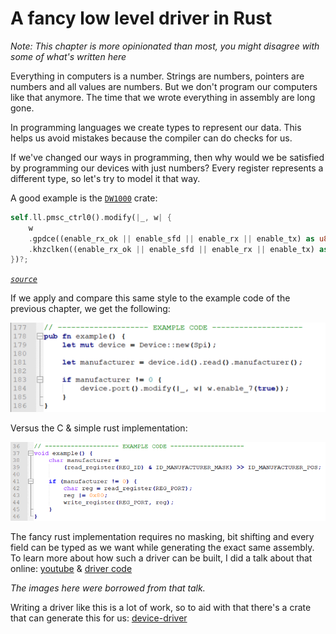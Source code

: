 <div class="read">

# A fancy low level driver in Rust

*Note: This chapter is more opinionated than most, you might disagree with some of what's written here*

Everything in computers is a number. Strings are numbers, pointers are numbers and all values are numbers.
But we don't program our computers like that anymore. The time that we wrote everything in assembly are long gone.

In programming languages we create types to represent our data. This helps us avoid mistakes because the compiler can do
checks for us.

If we've changed our ways in programming, then why would we be satisfied by programming our devices with just numbers?
Every register represents a different type, so let's try to model it that way.

A good example is the [`DW1000`](https://crates.io/crates/dw1000) crate:

```rust
self.ll.pmsc_ctrl0().modify(|_, w| {
    w
    .gpdce((enable_rx_ok || enable_sfd || enable_rx || enable_tx) as u8)
    .khzclken((enable_rx_ok || enable_sfd || enable_rx || enable_tx) as u8)
})?;
```
*[`source`](https://github.com/braun-embedded/rust-dw1000/blob/d25c1b7f711fdb41c3d99da582571690bd67f2d8/dw1000/src/hl/ready.rs#L430)*

If we apply and compare this same style to the example code of the previous chapter, we get the following:

![image](../../assets/images/rust_fancy_registers_example.png)

Versus the C & simple rust implementation:

![image](../../assets/images/c_registers_example.png)

The fancy rust implementation requires no masking, bit shifting and every field can be typed as we want while generating
the exact same assembly.
To learn more about how such a driver can be built, I did a talk about that online: [youtube](https://youtu.be/z9z74VpqO9A) & [driver code](https://gist.github.com/diondokter/66cd38125178be78c40e8e08ee722d91)

*The images here were borrowed from that talk.*

Writing a driver like this is a lot of work, so to aid with that there's a crate that can generate this for us: [device-driver](https://crates.io/crates/device-driver)

</div>

